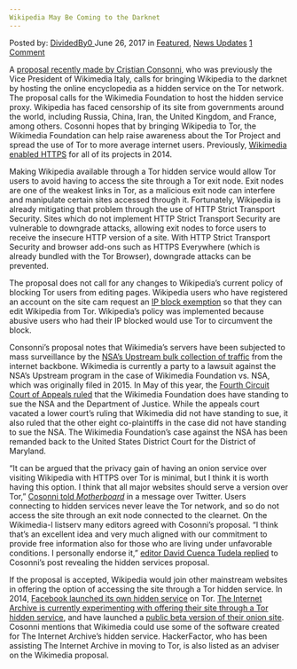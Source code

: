 ```yaml
---
Wikipedia May Be Coming to the Darknet
---
```

<article class="post-listing post-20909 post type-post status-publish format-standard has-post-thumbnail hentry  tag-coming tag-darknet tag-wikipedia">
    <div class="post-inner">
        <span>Posted by: <a href="https://www.deepdotweb.com/author/dividedby0/" title="">DividedBy0 </a></span>
    <span>June 26, 2017</span>
    <span>in <a href="https://www.deepdotweb.com/category/deepdot-news/" rel="category tag">Featured</a>, <a href="https://www.deepdotweb.com/category/news-updates/" rel="category tag">News Updates</a></span>
    <span><a href="https://www.deepdotweb.com/2017/06/26/wikipedia-may-coming-darknet/#comments">1 Comment</a></span>
    </p>
    <div class="clear"></div>
    <div class="entry">
    <p>A <a href="https://meta.wikimedia.org/wiki/Grants:IdeaLab/A_Tor_Onion_Service_for_Wikipedia">proposal recently made by Cristian Consonni</a>, who was previously the Vice President of Wikimedia Italy, calls for bringing Wikipedia to the darknet by hosting the online encyclopedia as a hidden service on the Tor network. The proposal calls for the Wikimedia Foundation to host the hidden service proxy. Wikipedia has faced censorship of its site from governments around the world, including Russia, China, Iran, the United Kingdom, and France, among others. Cosonni hopes that by bringing Wikipedia to Tor, the Wikimedia Foundation can help raise awareness about the Tor Project and spread the use of Tor to more average internet users. Previously, <a href="https://policy.wikimedia.org/stopsurveillance/">Wikimedia enabled HTTPS</a> for all of its projects in 2014.</p>
    <p>Making Wikipedia available through a Tor hidden service would allow Tor users to avoid having to access the site through a Tor exit node. Exit nodes are one of the weakest links in Tor, as a malicious exit node can interfere and manipulate certain sites accessed through it. Fortunately, Wikipedia is already mitigating that problem through the use of HTTP Strict Transport Security. Sites which do not implement HTTP Strict Transport Security are vulnerable to downgrade attacks, allowing exit nodes to force users to receive the insecure HTTP version of a site. With HTTP Strict Transport Security and browser add-ons such as HTTPS Everywhere (which is already bundled with the Tor Browser), downgrade attacks can be prevented.</p>
    <p>The proposal does not call for any changes to Wikipedia&#8217;s current policy of blocking Tor users from editing pages. Wikipedia users who have registered an account on the site cam request an <a href="https://meta.wikimedia.org/wiki/NOP#Exceptions">IP block exemption</a> so that they can edit Wikipedia from Tor. Wikipedia&#8217;s policy was implemented because abusive users who had their IP blocked would use Tor to circumvent the block.</p>
    <p>Consonni&#8217;s proposal notes that Wikimedia&#8217;s servers have been subjected to mass surveillance by the <a href="https://www.deepdotweb.com/2017/05/14/nsa-claims-to-curtail-upstream-surveillance/">NSA&#8217;s Upstream bulk collection of traffic</a> from the internet backbone. Wikimedia is currently a party to a lawsuit against the NSA&#8217;s Upstream program in the case of Wikimedia Foundation vs. NSA, which was originally filed in 2015. In May of this year, the <a href="https://blog.wikimedia.org/2017/05/23/wikimedia-nsa-appeal-standing/">Fourth Circuit Court of Appeals ruled</a> that the Wikimedia Foundation does have standing to sue the NSA and the Department of Justice. While the appeals court vacated a lower court&#8217;s ruling that Wikimedia did not have standing to sue, it also ruled that the other eight co-plaintiffs in the case did not have standing to sue the NSA. The Wikimedia Foundation&#8217;s case against the NSA has been remanded back to the United States District Court for the District of Maryland.</p>
    <p>“It can be argued that the privacy gain of having an onion service over visiting Wikipedia with HTTPS over Tor is minimal, but I think it is worth having this option. I think that all major websites should serve a version over Tor,” <a href="https://motherboard.vice.com/en_us/article/wikipedians-want-to-to-put-wikipedia-on-the-dark-web">Cosonni told </a><a href="https://motherboard.vice.com/en_us/article/wikipedians-want-to-to-put-wikipedia-on-the-dark-web"><em>Motherboard</em></a> in a message over Twitter. Users connecting to hidden services never leave the Tor network, and so do not access the site through an exit node connected to the clearnet. On the Wikimedia-l listserv many editors agreed with Cosonni&#8217;s proposal. “I think that&#8217;s an excellent idea and very much aligned with our commitment to provide free information also for those who are living under unfavorable conditions. I personally endorse it,” <a href="https://lists.wikimedia.org/pipermail/wikimedia-l/2017-June/087709.html">editor David Cuenca Tudela replied</a> to Cosonni&#8217;s post revealing the hidden services proposal.</p>
    <p>If the proposal is accepted, Wikipedia would join other mainstream websites in offering the option of accessing the site through a Tor hidden service. In 2014, <a href="https://www.deepdotweb.com/2015/11/03/facebook-to-help-tor-project-getting-official-recognition-for-onion-addresses/">Facebook launched its own hidden service</a> on Tor. <a href="http://www.hackerfactor.com/blog/index.php?/archives/750-Freedom-of-Information.html">The Internet Archive is currently experimenting with offering their site through a Tor hidden service</a>, and have launched a <a href="http://archivecrfip2lpi.onion/">public beta version of their onion site</a>. Cosonni mentions that Wikimedia could use some of the software created for The Internet Archive&#8217;s hidden service. HackerFactor, who has been assisting The Internet Archive in moving to Tor, is also listed as an adviser on the Wikimedia proposal.</p>
    </div>
    <span style="display:none"><a href="https://www.deepdotweb.com/tag/coming/" rel="tag">coming</a> <a href="https://www.deepdotweb.com/tag/darknet/" rel="tag">darknet</a> <a href="https://www.deepdotweb.com/tag/wikipedia/" rel="tag">wikipedia</a></span> <span style="display:none" class="updated">2017-06-26</span>
    <div style="display:none" class="vcard author" itemprop="author" itemscope itemtype="http://schema.org/Person"><strong class="fn" itemprop="name"><a href="https://www.deepdotweb.com/author/dividedby0/" title="Posts by DividedBy0" rel="author">DividedBy0</a></strong></div>
    </div>
</article>

